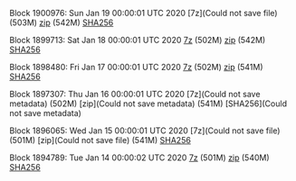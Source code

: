 Block 1900976: Sun Jan 19 00:00:01 UTC 2020 [7z](Could not save file) (503M) [zip]() (542M) [SHA256]()

Block 1899713: Sat Jan 18 00:00:01 UTC 2020 [7z](https://transfer.sh/ZQ7CV/bootstrap.dat.20200118.7z) (502M) [zip](https://transfer.sh/104rbc/bootstrap.dat.20200118.zip) (542M) [SHA256](https://transfer.sh/y7fEL/sha256.txt)

Block 1898480: Fri Jan 17 00:00:01 UTC 2020 [7z]() (502M) [zip]() (541M) [SHA256]()

Block 1897307: Thu Jan 16 00:00:01 UTC 2020 [7z](Could not save metadata) (502M) [zip](Could not save metadata) (541M) [SHA256](Could not save metadata)

Block 1896065: Wed Jan 15 00:00:01 UTC 2020 [7z](Could not save file) (501M) [zip](Could not save file) (541M) [SHA256]()

Block 1894789: Tue Jan 14 00:00:02 UTC 2020 [7z](https://transfer.sh/yNW4W/bootstrap.dat.20200114.7z) (501M) [zip](https://transfer.sh/MVyDM/bootstrap.dat.20200114.zip) (540M) [SHA256](https://transfer.sh/uQWpX/sha256.txt)
